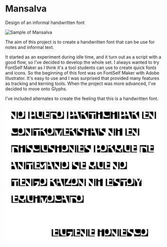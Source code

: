 # Mansalva
Design of an informal handwritten font 

![Sample of Mansalva](https://raw.githubusercontent.com/carolinashort/miyuscules/master/documentation/imgs/Mansalvasample.png)


The aim of this project is to create a handwritten font that can be use for notes and informal text. 

It started as an experiment during idle time, and it turn out as a script with a good flow, so I've decided to develop the whole set. I always wanted to try FontSelf Maker as I think it's a tool students can use to create quick fonts and icons. So the beginning of this font was on FontSelf Maker with Adobe Illustrator. It's easy to use and I was surprised that provided many features as tracking and kerning tools. When the project was more advanced, I've decided to move onto Glyphs.

I've included alternates to create the feeling that this is a handwritten font.


![Miyuscules Text](https://raw.githubusercontent.com/carolinashort/miyuscules/master/sample.png)

